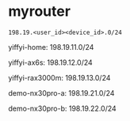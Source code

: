 # myrouter

`198.19.<user_id><device_id>.0/24`

yiffyi-home: 198.19.11.0/24

yiffyi-ax6s: 198.19.12.0/24

yiffyi-rax3000m: 198.19.13.0/24

demo-nx30pro-a: 198.19.21.0/24

demo-nx30pro-b: 198.19.22.0/24

